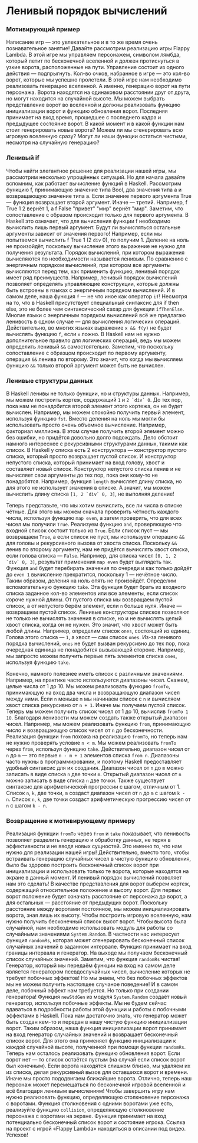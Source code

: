 Ленивый порядок вычислений
===

### Мотивирующий пример

Написание игр — это увлекательное и в то же время очень познавательное занятие!
Давайте рассмотрим реализацию игры Flappy Lambda.
В этой игре мы управляем персонажем, символом лямбда, который летит по бесконечной вселенной
и должен протиснуться в узкие ворота, расположенные на пути.
Управление состоит из одного действия — подпрыгнуть.
Кол-во очков, набранное в игре — это кол-во ворот, которые мы успешно пролетели.
В этой игре нам необходимо реализовать генерацию вселенной. А именно, генерацию ворот на пути персонажа.
Ворота находятся на одинаковом расстоянии друг от друга, но могут находится на случайной высоте.
Мы можем выбрать представление ворот во вселенной и должны реализовать
функцию инициализации ворот и функцию обновления ворот.
Последняя принимает на вход время, прошедшее с последнего кадра и предыдущее состояние ворот.
В какой момент и в какой функции нам стоит генерировать новые ворота?
Можем ли мы сгенерировать всю игровую вселенную сразу?
Могут ли наши функции остаться чистыми, несмотря на случайную генерацию?

### Ленивый if

Чтобы найти элегантное решение для реализации нашей игры, мы рассмотрим несколько упрощённых ситуаций.
Но для начала давайте вспомним, как работает вычисление функций в Haskell.
Рассмотрим функцию f, принимающую значение типа Bool, два значения типа a и возвращающую значение типа a.
Если значение первого аргумента True — функция возвращает второй аргумент. Иначе — третий.
Например, f True 1 2 вернёт 1,
а f False "привет" "мир" вернёт "мир".
Заметим, что сопоставление с образом происходит только для первого аргумента.
В Haskell это означает, что для вычисления функции f необходимо вычислить лишь первый аргумент.
Будут ли вычисляться остальные аргументы зависит от значения первого!
Например, если мы попытаемся вычислить f True 1 (2 `div` 0), то получим 1.
Деление на ноль не произойдёт, поскольку вычисление этого выражение не нужно для получения результата.
Порядок вычислений, при котором выражения вычисляются по необходимости называется ленивым.
По сравнению с энергичным порядком вычислений, при котором все аргументы вычисляются перед тем,
как применить функцию, ленивый порядок имеет ряд преимуществ.
Например, ленивый порядок вычислений позволяет определять управляющие конструкции, которые должны быть встроены в языках с энергичным порядком вычислений.
И в самом деле, наша функция `f` — не что иное как оператор `if`!
Несмотря на то, что в Haskell присутствует специальный синтаксис для if then else,
это не более чем синтаксический сахар для функции `ifThenElse`.
Многие языки с энергичным порядком вычислений всё же предлагаю ленивость в одном случае — для вычисления логических операций.
Действительно, во многих языках выражение `x && f(y)` не будет вычислять функцию `f`, если `x` ложно.
В Haskell нам не нужно дополнительное правило для логических операций, ведь мы можем определить ленивый `&&` самостоятельно.
Заметим, что поскольку сопоставление с образцом происходит по первому аргументу, операция `&&` ленива по второму. Это значит, что когда мы вычисляем функцию `&&` только второй аргумент может быть не вычислен.

### Ленивые структуры данных

В Наskell ленивы не только функции, но и структуры данных.
Например, мы можем построить кортеж, содержащий `1` и ``2 `div` 0``.
До тех пор, пока нам не понадобится второй элемент этого кортежа, он не будет вычислен. Например, мы можем спокойно получить первый элемент, используя функцию `fst`.
Вместо деления на ноль мы могли бы использовать просто очень объемное вычисление. Например, факториал миллиона. В этом случае получить второй элемент можно без ошибки, но придётся довольно долго подождать.
Дело обстоит намного интереснее с рекурсивными структурами данных, такими как список.
В Haskell у списка есть 2 конструктора — конструктор пустого списка, который просто возвращает пустой список.
И конструктор непустого списка, который принимает на вход голову, хвост и составляет новый список.
Конструктор непустого списка ленив и не вычисляет свои аргументы до тех пор, пока они кому-то не понадобятся.
Например, функция `length` вычисляет длину списка, но для этого не использует значения в списке. А значит, мы можем вычислить длину списка
``[1, 2 `div` 0, 3]``, не выполняя деление!

Теперь представьте, что мы хотим вычислить, все ли числа в списке чётные.
Для этого мы можем сначала проверить чётность каждого числа, используя функцию `map even`, а затем проверить, что для всех чисел мы получили `True`. 
Реализуем функцию `and`, проверяющую что входной список состоит только из `True`.
Если список пуст — мы возвращаем `True`,
а если список не пуст, мы используем операцию `&&` для головы и рекурсивного вызова от хвоста списка.
Поскольку `&&` ленив по второму аргументу, нам не придётся вычислять хвост списка, если голова списка — `False`.
Например, для списка чисел
``[0, 1, 2 `div` 0, 3]``,
результат применения `map even` будет выглядеть так.
Функция `and` будет перебирать значения по очереди и как только дойдёт до `even 1` вычисление прекратится, поскольку 1 — нечётное число.
Таким образом, деления на ноль опять не произойдёт.
Определим вспомогательную функцию `take`. Эта функция будет брать из входного списка заданное кол-во элементов
или все элементы, если список короче нужной длины.
От пустого списка мы возвращаем пустой список, а от непустого берём элемент, если `n` больше нуля. Иначе — возвращаем пустой список.
Ленивые конструкторы списков позволяют не только не вычислять значения в списке, но и не вычислять целый хвост списка,
когда он не нужен.
Это значит, что хвост может быть любой длины. Например, определим список `ones`, состоящий из единиц.
Голова этого списка — `1`, а хвост — сам список `ones`.
Из-за ленивого порядка вычислений, `ones` не будет вызван рекурсивно
до тех пор, пока очередная единица не понадобится вызывающей стороне.
Например, мы запросто можем получить первые пять элементов списка `ones`, используя функцию `take`.

Конечно, намного полезнее иметь список с различными значениями.
Например, на практике часто используются диапазоны чисел. Скажем, целые числа от 1 до 10.
Мы можем реализовать функцию `fromTo`, принимающую на вход два числа и возвращающую диапазон чисел между ними.
Если `n` меньше `m` мы начинаем список с `n` и вычисляем хвост списка рекурсивно от `n + 1`.
Иначе мы получаем пустой список.
Теперь мы можем получить список чисел от 1 до 10, вычислив `fromTo 1 10`.
Благодаря ленивости мы можем создать также открытый диапазон чисел.
Например, мы можем реализовать функцию `from`, принимающую число и возвращающую список чисел от `n` до бесконечности.
Реализация функции `from` похожа на реализацию `fromTo`, но теперь нам не нужно проверять условие `n < m`.
Мы можем реализовать `fromTo` через `from`, используя функцию `take`. Действительно, диапазон чисел от `n` до `m` —
это первые `n - m + 1` элементов списка `from n`.
Диапазоны часто нужны в программировании, и поэтому Haskell предоставляет удобный синтаксис для их создания.
Диапазон чисел от `n` до `m` можно записать в виде списка `n` две точки `m`.
Открытый диапазон чисел от `n` можно записать в виде списка `n` две точки.
Также существует синтаксис для арифметической прогрессии с шагом, отличным от 1.
Список `n`, `k`, две точки, `m` создаст диапазон чисел от `n` до `m` с шагом `k - n`.
Список `n`, `k`, две точки создаст арифметическую прогрессию чисел от `n` с шагом `k - n`.

### Возвращение к мотивирующему примеру

Реализация функции `fromTo` через `from` и `take` показывает, что ленивость позволяет разделить генерацию и обработку данных, не теряя в эффективности и не вводя новых сущностей. Это именно то, что нам нужно для реализации нашей игры!
Действительно, вместо того, чтобы встраивать генерацию случайных чисел в чистую функцию обновления, было бы здорово построить бесконечный список ворот при инициализации и использовать только те ворота, которые находятся на экране в данный момент.
И ленивый порядок вычислений позволяет нам это сделать!
В качестве представления для ворот выберем кортеж, содержащий относительное положение и высоту ворот.
Для первых ворот положение будет означать расстояние от персонажа до ворот, а для остальных — расстояние от предыдущих ворот.
Поскольку расстояние между воротами постоянное, мы можем инициализировать  ворота, зная лишь их высоту.
Чтобы построить игровую вселенную, нам нужно получить бесконечный список высот ворот.
Чтобы высота была случайной, нам необходимо использовать модуль для работы со случайными значениями `System.Random`.
В частности нас интересует функция `randomRs`, которая может сгенерировать бесконечный список случайных значений в заданном интервале.
Функция принимает на вход границы интервала и генератор.
На выходе мы получаем бесконечный список случайных значений.
Заметим, что функция `randomRs` чистая!
Генератор, который мы передаём функции на вход на самом деле является генератором псевдослучайных чисел,
вычисление которых не требует побочных эффектов!
Но мы знаем, что без побочных эффектов мы не можем получить настоящее случаное поведение!
И в самом деле, побочный эффект нам требуется. Но только при создании генератора!
Функция `newStdGen` из модуля `System.Random` создаёт новый генератор, используя побочные эффекты.
Мы не будем сейчас вдаваться в подробности работы этой функции и работы с побочными эффектами в Haskell.
Пока нам достаточно знать, что генератор может быть создан кем-то и передан в нашу чистую функцию инициализации ворот.
Таким образом, наша функция инициализации ворот принимает на вход генератор случайных значений и возвращает бесконечный список ворот.
Для этого она применяет функцию инициализации к каждой случайной высоте, полученной при помощи функции `randomRs`.
Теперь нам осталось реализовать функцию обновления ворот.
Если ворот нет — то список остаётся пустым (на случай если список ворот был конечным).
Если ворота находятся слишком близко, мы удаляем их из списка, делая рекурсивный вызов для оставшихся ворот и времени.
Иначе мы просто пододвигаем ближайшие ворота.
Отлично, теперь наш персонаж может перемещаться по бесконечной игровой вселенной и всё благодаря ленивым вычислениям!
Чтобы завершить игру нам нужно реализовать функцию, определяющую столкновение персонажа с воротами.
Функция столкновения с одними воротами уже есть, реализуйте функцию `collision`, определяющую столкновение персонажа с воротами на экране.
Функция принимает на вход потенциально бесконечный список ворот и состояние игрока.
Ссылка на проект с игрой «Flappy Lambda» находиться в описании под видео.
Успехов!
